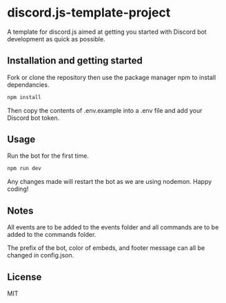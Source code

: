 # discord.js-template-project
A template for discord.js aimed at getting you started with Discord bot development as quick as possible.

## Installation and getting started

Fork or clone the repository then use the package manager npm to install dependancies.

```bash
npm install
```

Then copy the contents of .env.example into a .env file and add your Discord bot token.

## Usage

Run the bot for the first time.

```bash
npm run dev
```
Any changes made will restart the bot as we are using nodemon. Happy coding!

## Notes

All events are to be added to the events folder and all commands are to be added to the commands folder.

The prefix of the bot, color of embeds, and footer message can all be changed in config.json.

## License

MIT